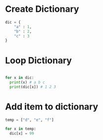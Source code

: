 # Create Dictionary

```python
dic = {
    "a" : 1,
    "b" : 2,
    "c" : 3
}
```

# Loop Dictionary

```python

for x in dic:
  print(x) # a b c
  print(dic[x]) # 1 2 3

```

# Add item to dictionary

```python
temp = ["d", "e", "f"]

for x in temp:
  dic[x] = 99

```
